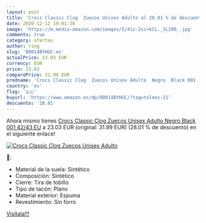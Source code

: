 ```yaml
---
layout: post
title: 'Crocs Classic Clog  Zuecos Unisex Adulto al 28.01 % de descuento'
date: 2020-12-12 19:01:30
image: 'https://m.media-amazon.com/images/I/41z-2si+kCL._SL200_.jpg'
comments: true
category: ofertas
author: ring
slug: 'B0014BYHGC-es'
actualPrice: 23.03 EUR
currency: EUR
price: 23.03
comparePrice: 31.99 EUR
prodname: 'Crocs Classic Clog  Zuecos Unisex Adulto  Negro  Black 001   42/43 EU'
country: 'es'
flag: '🇪🇸'
buyurl: 'https://www.amazon.es/dp/B0014BYHGC/?tag=tolees-21'
descuento: '28.01'
---
```


Ahora mismo tienes [Crocs Classic Clog  Zuecos Unisex Adulto  Negro  Black 001   42/43 EU](https://www.amazon.es/dp/B0014BYHGC/?tag=tolees-21) a 23.03 EUR (original: 31.99 EUR) (28.01 %  de descuento) en el siguiente enlace!

[![Crocs Classic Clog  Zuecos Unisex Adulto](https://m.media-amazon.com/images/I/41z-2si+kCL._SL200_.jpg)](https://www.amazon.es/dp/B0014BYHGC/?tag=tolees-21)

🔎:

- Material de la suela: Sintético
- Composición: Sintético
- Cierre: Tira de tobillo
- Tipo de tacón: Plano
- Material exterior: Espuma
- Revestimiento: Sin forro

[Visítala!!!](https://www.amazon.es/dp/B0014BYHGC/?tag=tolees-21)
